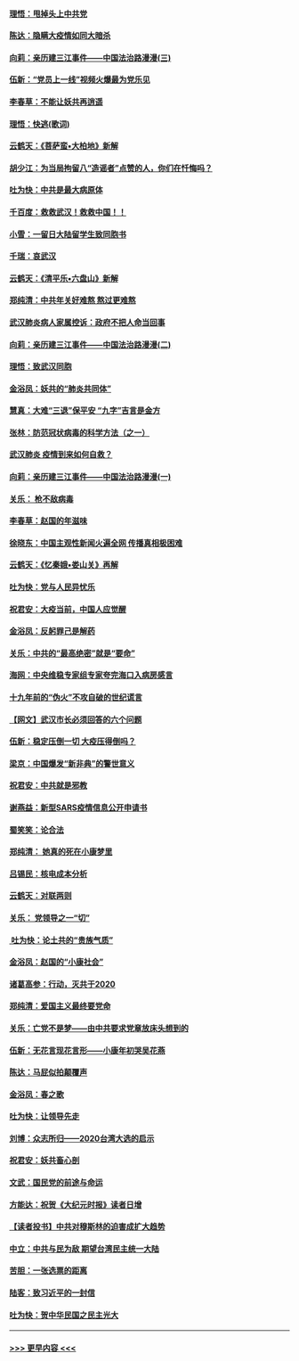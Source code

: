 #### [理悟：甩掉头上中共党](../pages/nsc993/n11838826.md?t=02022031) 
#### [陈达：隐瞒大疫情如同大暗杀](../pages/nsc993/n11838771.md?t=02022031) 
#### [向莉：亲历建三江事件——中国法治路漫漫(三)](../pages/nsc993/n11831825.md?t=02022031) 
#### [伍新：“党员上一线”视频火爆最为党乐见](../pages/nsc993/n11838200.md?t=02022031) 
#### [李春草：不能让妖共再逍遥](../pages/nsc993/n11838102.md?t=02022031) 
#### [理悟：快逃(歌词)](../pages/nsc993/n11838083.md?t=02022031) 
#### [云鹤天：《菩萨蛮▪大柏地》新解](../pages/nsc993/n11838059.md?t=02022031) 
#### [胡少江：为当局拘留八“造谣者”点赞的人，你们在忏悔吗？](../pages/nsc993/n11836801.md?t=02022031) 
#### [吐为快：中共是最大病原体](../pages/nsc993/n11836748.md?t=02022031) 
#### [千百度：救救武汉！救救中国！！](../pages/nsc993/n11836145.md?t=02022031) 
#### [小雪：一留日大陆留学生致同胞书](../pages/nsc993/n11834624.md?t=02022031) 
#### [千瑞：哀武汉](../pages/nsc993/n11833647.md?t=02022031) 
#### [云鹤天：《清平乐▪六盘山》新解](../pages/nsc993/n11833611.md?t=02022031) 
#### [郑纯清：中共年关好难熬 熬过更难熬](../pages/nsc993/n11833489.md?t=02022031) 
#### [武汉肺炎病人家属控诉：政府不把人命当回事](../pages/nsc993/n11833205.md?t=02022031) 
#### [向莉：亲历建三江事件——中国法治路漫漫(二)](../pages/nsc993/n11829102.md?t=02022031) 
#### [理悟：致武汉同胞](../pages/nsc993/n11831522.md?t=02022031) 
#### [金浴凤：妖共的“肺炎共同体”](../pages/nsc993/n11829448.md?t=02022031) 
#### [慧真：大难“三退”保平安 “九字”吉言是金方](../pages/nsc993/n11829501.md?t=02022031) 
#### [张林：防范冠状病毒的科学方法（之一）](../pages/nsc993/n11828618.md?t=02022031) 
#### [武汉肺炎 疫情到来如何自救？](../pages/nsc993/n11827632.md?t=02022031) 
#### [向莉：亲历建三江事件——中国法治路漫漫(一)](../pages/nsc993/n11827190.md?t=02022031) 
#### [关乐： 枪不敌病毒](../pages/nsc993/n11826746.md?t=02022031) 
#### [李春草：赵国的年滋味](../pages/nsc993/n11826321.md?t=02022031) 
#### [徐晓东：中国主观性新闻火遍全网 传播真相极困难](../pages/nsc993/n11826508.md?t=02022031) 
#### [云鹤天：《忆秦娥▪娄山关》再解](../pages/nsc993/n11824682.md?t=02022031) 
#### [吐为快：党与人民异忧乐](../pages/nsc993/n11824660.md?t=02022031) 
#### [祝君安：大疫当前，中国人应觉醒](../pages/nsc993/n11821946.md?t=02022031) 
#### [金浴凤：反躬罪己是解药](../pages/nsc993/n11820280.md?t=02022031) 
#### [关乐：中共的“最高绝密”就是“要命”](../pages/nsc993/n11816946.md?t=02022031) 
#### [海网：中央维稳专家组专家夸完海口入病房感言](../pages/nsc993/n11815138.md?t=02022031) 
#### [十九年前的“伪火”不攻自破的世纪谎言](../pages/nsc993/n11813238.md?t=02022031) 
#### [【网文】武汉市长必须回答的六个问题](../pages/nsc993/n11813848.md?t=02022031) 
#### [伍新：稳定压倒一切 大疫压得倒吗？](../pages/nsc993/n11812634.md?t=02022031) 
#### [梁京：中国爆发“新非典”的警世意义](../pages/nsc993/n11812554.md?t=02022031) 
#### [祝君安：中共就是邪教](../pages/nsc993/n11812431.md?t=02022031) 
#### [谢燕益：新型SARS疫情信息公开申请书](../pages/nsc993/n11808840.md?t=02022031) 
#### [蜀笑笑：论合法](../pages/nsc993/n11808064.md?t=02022031) 
#### [郑纯清： 她真的死在小康梦里](../pages/nsc993/n11806623.md?t=02022031) 
#### [吕锡民：核电成本分析](../pages/nsc993/n11806284.md?t=02022031) 
#### [云鹤天：对联两则](../pages/nsc993/n11805957.md?t=02022031) 
#### [关乐： 党领导之一“切”](../pages/nsc993/n11804505.md?t=02022031) 
#### [ 吐为快：论土共的“贵族气质”](../pages/nsc993/n11804490.md?t=02022031) 
#### [金浴凤：赵国的“小康社会”](../pages/nsc993/n11804452.md?t=02022031) 
#### [诸葛高参：行动，灭共于2020](../pages/nsc993/n11804120.md?t=02022031) 
#### [郑纯清：爱国主义最终要党命](../pages/nsc993/n11802197.md?t=02022031) 
#### [关乐：亡党不是梦——由中共要求党章放床头想到的](../pages/nsc993/n11802156.md?t=02022031) 
#### [伍新：无花言现花言形——小康年初哭吴花燕](../pages/nsc993/n11800044.md?t=02022031) 
#### [陈达：马屁似拍颠覆声](../pages/nsc993/n11800010.md?t=02022031) 
#### [金浴凤：春之歌](../pages/nsc993/n11797687.md?t=02022031) 
#### [吐为快：让领导先走](../pages/nsc993/n11797512.md?t=02022031) 
#### [刘博：众志所归——2020台湾大选的启示](../pages/nsc993/n11796878.md?t=02022031) 
#### [祝君安：妖共畜心剖](../pages/nsc993/n11794273.md?t=02022031) 
#### [文武：国民党的前途与命运](../pages/nsc993/n11794198.md?t=02022031) 
#### [方能达：祝贺《大纪元时报》读者日增](../pages/nsc993/n11793807.md?t=02022031) 
#### [【读者投书】中共对穆斯林的迫害成扩大趋势](../pages/nsc993/n11791371.md?t=02022031) 
#### [中立：中共与民为敌 期望台湾民主统一大陆](../pages/nsc993/n11790392.md?t=02022031) 
#### [苦胆：一张选票的距离](../pages/nsc993/n11788914.md?t=02022031) 
#### [陆客：致习近平的一封信](../pages/nsc993/n11788867.md?t=02022031) 
#### [吐为快：贺中华民国之民主光大](../pages/nsc993/n11788618.md?t=02022031) 

----
#### [ >>> 更早内容 <<< ](../indexes/nsc993-earlier.md)

